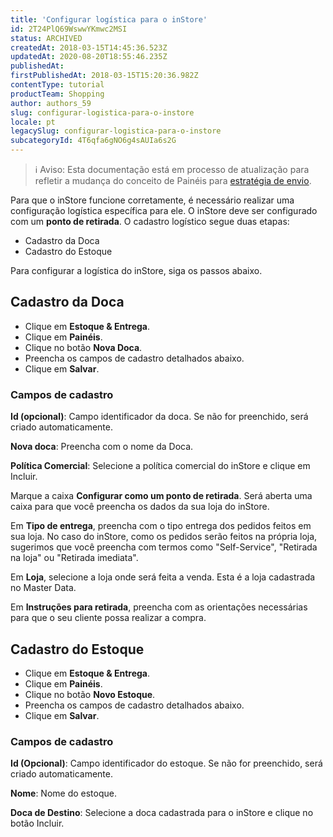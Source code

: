 ```yaml
---
title: 'Configurar logística para o inStore'
id: 2T24PlQ69WswwYKmwc2MSI
status: ARCHIVED
createdAt: 2018-03-15T14:45:36.523Z
updatedAt: 2020-08-20T18:55:46.235Z
publishedAt: 
firstPublishedAt: 2018-03-15T15:20:36.982Z
contentType: tutorial
productTeam: Shopping
author: authors_59
slug: configurar-logistica-para-o-instore
locale: pt
legacySlug: configurar-logistica-para-o-instore
subcategoryId: 4T6qfa6gNO6g4sAUIa6s2G
---
```


>ℹ️ Aviso: Esta documentação está em processo de atualização para refletir a mudança do conceito de Painéis para 
> [estratégia de envio](https://help.vtex.com/announcements/estoque-e-entrega-entenda-o-que-mudou-na-aba-paineis--1YNfaeNG206XKI2UbGBRSl). 


Para que o inStore funcione corretamente, é necessário realizar uma configuração logística específica para ele. O inStore deve ser configurado com um __ponto de retirada__. O cadastro logístico segue duas etapas:

- Cadastro da Doca
- Cadastro do Estoque

Para configurar a logística do inStore, siga os passos abaixo.

## Cadastro da Doca

- Clique em __Estoque & Entrega__.
- Clique em __Painéis__.
- Clique no botão __Nova Doca__.
- Preencha os campos de cadastro detalhados abaixo.
- Clique em __Salvar__.

### Campos de cadastro

__Id (opcional)__: Campo identificador da doca. Se não for preenchido, será criado automaticamente.

__Nova doca__: Preencha com o nome da Doca.

__Política Comercial__: Selecione a política comercial do inStore e clique em Incluir.

Marque a caixa __Configurar como um ponto de retirada__. Será aberta uma caixa para que você preencha os dados da sua loja do inStore.

Em __Tipo de entrega__, preencha com o tipo entrega dos pedidos feitos em sua loja. No caso do inStore, como os pedidos serão feitos na própria loja, sugerimos que você preencha com termos como "Self-Service", "Retirada na loja" ou "Retirada imediata".

Em __Loja__, selecione a loja onde será feita a venda. Esta é a loja cadastrada no Master Data.

Em __Instruções para retirada__, preencha com as orientações necessárias para que o seu cliente possa realizar a compra.

## Cadastro do Estoque

- Clique em __Estoque & Entrega__.
- Clique em __Painéis__.
- Clique no botão __Novo Estoque__.
- Preencha os campos de cadastro detalhados abaixo.
- Clique em __Salvar__.

### Campos de cadastro

__Id (Opcional)__: Campo identificador do estoque. Se não for preenchido, será criado automaticamente.

__Nome__: Nome do estoque.

__Doca de Destino__: Selecione a doca cadastrada para o inStore e clique no botão Incluir.
